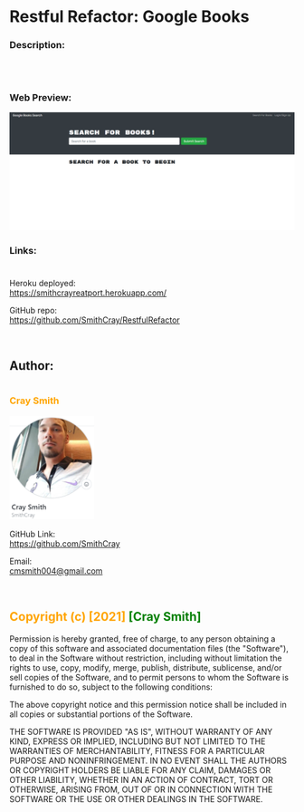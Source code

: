# Restful Refactor: Google Books

### **Description:**

<br>

#

### **Web Preview:**

![Restful Refactor: Google Books-Preview](assets/RestfulRefactorPre.png)

### **Links:**

#

Heroku deployed:
<br>
https://smithcrayreatport.herokuapp.com/

GitHub repo:
<br>
https://github.com/SmithCray/RestfulRefactor

<br>

## **Author:**

#

### <span style="color:orange">**Cray Smith**</span>

<img src="assets\p2cray.png" alt="Cray Smith GitHub" width="150px">

GitHub Link:
<br>
https://github.com/SmithCray

Email:
<br>
cmsmith004@gmail.com

<br>

## <span style="color:orange"> Copyright (c) [2021] </span> <span style="color:green"> [Cray Smith] </span>

Permission is hereby granted, free of charge, to any person obtaining a copy
of this software and associated documentation files (the "Software"), to deal
in the Software without restriction, including without limitation the rights
to use, copy, modify, merge, publish, distribute, sublicense, and/or sell
copies of the Software, and to permit persons to whom the Software is
furnished to do so, subject to the following conditions:

The above copyright notice and this permission notice shall be included in all
copies or substantial portions of the Software.

THE SOFTWARE IS PROVIDED "AS IS", WITHOUT WARRANTY OF ANY KIND, EXPRESS OR
IMPLIED, INCLUDING BUT NOT LIMITED TO THE WARRANTIES OF MERCHANTABILITY,
FITNESS FOR A PARTICULAR PURPOSE AND NONINFRINGEMENT. IN NO EVENT SHALL THE
AUTHORS OR COPYRIGHT HOLDERS BE LIABLE FOR ANY CLAIM, DAMAGES OR OTHER
LIABILITY, WHETHER IN AN ACTION OF CONTRACT, TORT OR OTHERWISE, ARISING FROM,
OUT OF OR IN CONNECTION WITH THE SOFTWARE OR THE USE OR OTHER DEALINGS IN THE
SOFTWARE.
